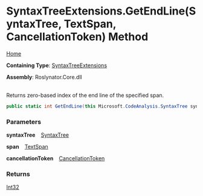 # SyntaxTreeExtensions\.GetEndLine\(SyntaxTree, TextSpan, CancellationToken\) Method

[Home](../../../README.md)

**Containing Type**: [SyntaxTreeExtensions](../README.md)

**Assembly**: Roslynator\.Core\.dll

\
Returns zero\-based index of the end line of the specified span\.

```csharp
public static int GetEndLine(this Microsoft.CodeAnalysis.SyntaxTree syntaxTree, Microsoft.CodeAnalysis.Text.TextSpan span, System.Threading.CancellationToken cancellationToken = default)
```

### Parameters

**syntaxTree** &ensp; [SyntaxTree](https://docs.microsoft.com/en-us/dotnet/api/microsoft.codeanalysis.syntaxtree)

**span** &ensp; [TextSpan](https://docs.microsoft.com/en-us/dotnet/api/microsoft.codeanalysis.text.textspan)

**cancellationToken** &ensp; [CancellationToken](https://docs.microsoft.com/en-us/dotnet/api/system.threading.cancellationtoken)

### Returns

[Int32](https://docs.microsoft.com/en-us/dotnet/api/system.int32)

